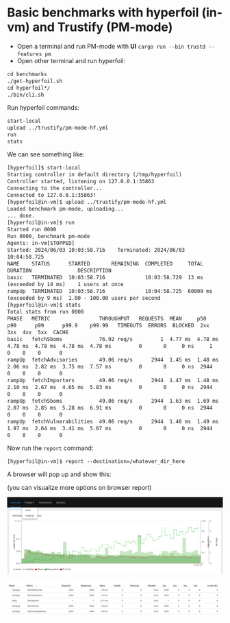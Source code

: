 # Basic benchmarks with hyperfoil (in-vm) and Trustify (PM-mode)

* Open a terminal and run PM-mode with **UI** `cargo run --bin trustd --features pm`
* Open other terminal and run hyperfoil:

```shell
cd benchmarks
./get-hyperfoil.sh
cd hyperfoil*/
./bin/cli.sh
```

Run hyperfoil commands:

```shell
start-local
upload ../trustify/pm-mode-hf.yml
run
stats
```

We can see something like:

```shell
[hyperfoil]$ start-local
Starting controller in default directory (/tmp/hyperfoil)
Controller started, listening on 127.0.0.1:35863
Connecting to the controller...
Connected to 127.0.0.1:35863!
[hyperfoil@in-vm]$ upload ../trustify/pm-mode-hf.yml
Loaded benchmark pm-mode, uploading...
... done.
[hyperfoil@in-vm]$ run
Started run 0000
Run 0000, benchmark pm-mode
Agents: in-vm[STOPPED]
Started: 2024/06/03 10:03:58.716    Terminated: 2024/06/03 10:04:58.725
NAME    STATUS      STARTED       REMAINING  COMPLETED     TOTAL DURATION               DESCRIPTION
basic   TERMINATED  10:03:58.716             10:03:58.729  13 ms (exceeded by 14 ms)    1 users at once
rampUp  TERMINATED  10:03:58.716             10:04:58.725  60009 ms (exceeded by 9 ms)  1.00 - 100.00 users per second
[hyperfoil@in-vm]$ stats
Total stats from run 0000
PHASE   METRIC                THROUGHPUT   REQUESTS  MEAN     p50      p90      p99      p99.9    p99.99   TIMEOUTS  ERRORS  BLOCKED  2xx   3xx  4xx  5xx  CACHE
basic   fetchSboms            76.92 req/s         1  4.77 ms  4.78 ms  4.78 ms  4.78 ms  4.78 ms  4.78 ms         0       0     0 ns     1    0    0    0      0
rampUp  fetchAdvisories       49.06 req/s      2944  1.45 ms  1.48 ms  2.06 ms  2.82 ms  3.75 ms  7.57 ms         0       0     0 ns  2944    0    0    0      0
rampUp  fetchImporters        49.06 req/s      2944  1.47 ms  1.48 ms  2.10 ms  2.67 ms  4.65 ms  5.83 ms         0       0     0 ns  2944    0    0    0      0
rampUp  fetchSboms            49.06 req/s      2944  1.63 ms  1.69 ms  2.07 ms  2.85 ms  5.28 ms  6.91 ms         0       0     0 ns  2944    0    0    0      0
rampUp  fetchVulnerabilities  49.06 req/s      2944  1.46 ms  1.49 ms  1.97 ms  2.64 ms  3.41 ms  5.67 ms         0       0     0 ns  2944    0    0    0      0
```

Now run the `report` command:

```shell
[hyperfoil@in-vm]$ report --destination=/whatever_dir_here
```

A browser will pop up and show this:

(you can visualize more options on browser report)

![01](img/1.png)

![02](img/2.png)
